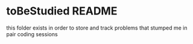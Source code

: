 # toBeStudied README

this folder exists in order to store and track problems that stumped me in pair coding sessions
